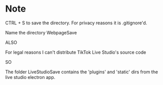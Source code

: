# Note

CTRL + S to save the directory. For privacy reasons it is .gitignore'd.

Name the directory WebpageSave

ALSO

For legal reasons I can't distribute TikTok Live Studio's source code

SO

The folder LiveStudioSave contains the 'plugins' and 'static' dirs from the live studio electron app.